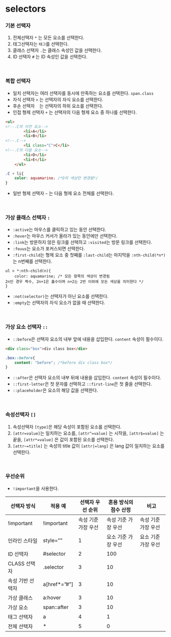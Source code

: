 # selectors

### 기본 선택자

1. 전체선택자 `*` 는 모든 요소를 선택한다.
2. 태그선택자는 `태그`를 선택한다.
3. 클래스 선택자 `.`는 클래스 속성인 값을 선택한다.
4. ID 선택자 `#` 는 ID 속성인 값을 선택한다.


<br/>


### 복합 선택자

- 일치 선택자는 여러 선택자를 동시에 만족하는 요소를 선택한다. `span.class`
- 자식 선택자 `>` 는 선택자의 자식 요소를 선택한다.
- 후손 선택자  ` ` 는 선택자의 하위 요소를 선택한다.
- 인접 형제 선택자 `+` 는 선택자의 다음 형제 요소 중 하나를 선택한다.

```html
<ul>
<!--.C의 이전 요소-->
        <li>A</li>
        <li>B</li>
<!--.C-->
        <li class="C">C</li>
<!--.C의 다음 요소-->
        <li>D</li> 
        <li>E</li>
    </ul>
```

```css
.C + li{
    color: aquamarine; /*D의 색상만 변경됨*/
}
```

- 일반 형제 선택자 `~` 는 다음 형제 요소 전체를 선택한다.


<br/>


### 가상 클래스 선택자 `:`

- `:active`는 마우스를 클릭하고 있는 동안 선택한다.
- `:hover`는 마우스 커서가 올라가 있는 동안에만 선택한다.
- `:link`는 방문하지 않은 링크를 선택하고 `:visited`는 방문 링크를 선택한다.
- `:fouus`는 요소가 포커스되면 선택한다.
- `:first-child`는 형제 요소 중 첫째를 `:last-child`는 마지막을 `:nth-child(*n*)`는 n번째를 선택한다.

```
ul > *:nth-child(n){
    color: aquamarine; /* 모든 항목의 색상이 변경됨
2n인 경우 짝수, 2n+1은 홀수이며 n+2는 2번 이외에 모든 색상을 의미한다 */
}
```

- `:not(selector)`는 선택자가 아닌 요소를 선택한다.
- `:empty`는 선택자의 자식 요소가 없을 때 선택한다.


<br/>


### 가상 요소 선택자  `::`

- `::before`은 선택자 요소의 내부 앞에 내용을 삽입한다. `content` 속성이 필수이다.

```html
<div class="box">div class box</div>
```

```css
.box::before{
    content: "before"; /*before div class box*/
}
```

- `::after`은 선택자 요소의 내부 뒤에 내용을 삽입한다. `content` 속성이 필수이다.
- `::first-letter`은 첫 문자를 선택하고 `::first-line`은 첫 줄을 선택한다.
- `::placeholder`은 요소의 해당 값을 선택한다.


<br/>


### 속성선택자 `[]`

1. 속성선택자 `[type]`은 해당 속성이 포함된 요소를 선택한다. 
2. `[attr=value]`는 일치하는 요소를, `[attr^=value]` 는 시작을, `[attr$=value]` 는 끝을, `[attr*=value]` 은 값이 포함된 요소를 선택한다. 
3. `[attr~=title]` 는 속성의 title 값이 `[attr|=lang]` 은 lang 값이 일치하는 요소를 선택한다.


<br/>


### 우선순위

- `!important`을 사용한다.


| 선택자 방식 | 적용 예 | 선택자 우선 순위 | 혼용 방식의 점수 산정 | 비고 |
| --- | --- | --- | --- | --- |
| !important | !important | 속성 기준 가장 우선 | 속성 기준 가장 우선 | 속성 기준 가장 우선 |
| 인라인 스타일 | style=”” | 1 | 요소 기준 가장 우선 | 요소 기준 가장 우선 |
| ID 선택자 | #selector | 2 | 100 |  |
| CLASS 선택자 | .selector | 3 | 10 |  |
| 속성 기반 선택자 | a[href*=”#”] | 3 | 10 |  |
| 가상 클래스 | a:hover | 3 | 10 |  |
| 가상 요소 | span::after | 3 | 10 |  |
| 태그 선택자 | a | 4 | 1 |  |
| 전체 선택자 | * | 5 | 0 |  |
